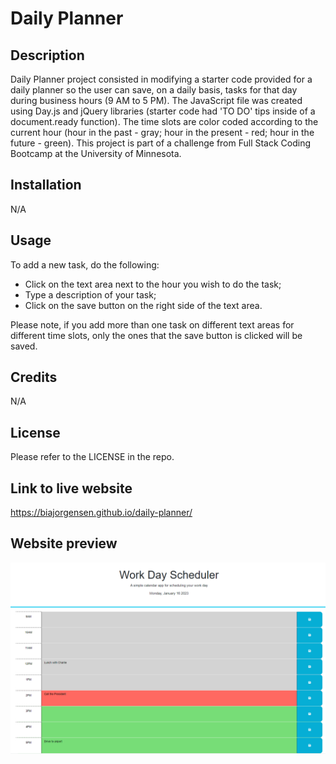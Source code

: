 # Daily Planner

## Description
Daily Planner project consisted in modifying a starter code provided for a daily planner so the user can save, on a daily basis, tasks for that day during business hours (9 AM to 5 PM). The JavaScript file was created using Day.js and jQuery libraries (starter code had 'TO DO' tips inside of a document.ready function). The time slots are color coded according to the current hour (hour in the past - gray; hour in the present - red; hour in the future - green). This project is part of a challenge from Full Stack Coding Bootcamp at the University of Minnesota.


## Installation

N/A

## Usage
To add a new task, do the following:
* Click on the text area next to the hour you wish to do the task;
* Type a description of your task;
* Click on the save button on the right side of the text area.

Please note, if you add more than one task on different text areas for different time slots, only the ones that the save button is clicked will be saved.


## Credits

N/A

## License

Please refer to the LICENSE in the repo.

## Link to live website

https://biajorgensen.github.io/daily-planner/

## Website preview

<kbd>![Daily_Planner_Main_Page](./assets/images/main-page.PNG)</kbd>